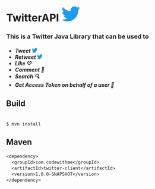 # TwitterAPI <img src="src/main/resources/img/logo.png" alt="twitter" width="50"/>

<h3> 
    This is a Twitter Java Library that can be used to
</h3>
<h4>
    <ul>
        <li><i>Tweet <img src="src/main/resources/img/logo.png" alt="twitter" width="15"/></i></li>
        <li><i>Retweet <img src="src/main/resources/img/logo.png" alt="twitter" width="15"/></i></li>
        <li><i>Like ♡</i></li>
        <li><i>Comment 💬</i></li>
        <li><i>Search 🔍</i></li>
        <li><i>Get Access Token on behalf of a user 🔑</i></li>
    </ul>
</h4>

<h2> Build </h2>

```

$ mvn install

```

<h2> Maven </h2>

```
<dependency>
  <groupId>com.codewithme</groupId>
  <artifactId>twitter-client</artifactId>
  <version>1.0.0-SNAPSHOT</version>
</dependency>

```
